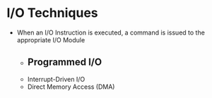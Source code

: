 # I/O Techniques

- When an I/O Instruction is executed, a command is issued to the appropriate I/O Module
	- Programmed I/O
		- 
	- Interrupt-Driven I/O
	- Direct Memory Access (DMA)